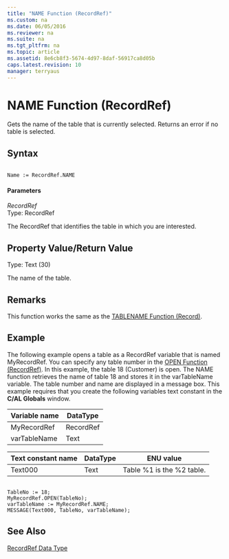 ```yaml
---
title: "NAME Function (RecordRef)"
ms.custom: na
ms.date: 06/05/2016
ms.reviewer: na
ms.suite: na
ms.tgt_pltfrm: na
ms.topic: article
ms.assetid: 8e6cb8f3-5674-4d97-8daf-56917ca8d05b
caps.latest.revision: 10
manager: terryaus
---
```

# NAME Function (RecordRef)
Gets the name of the table that is currently selected. Returns an error if no table is selected.  
  
## Syntax  
  
```  
  
Name := RecordRef.NAME  
```  
  
#### Parameters  
 *RecordRef*  
 Type: RecordRef  
  
 The RecordRef that identifies the table in which you are interested.  
  
## Property Value\/Return Value  
 Type: Text \(30\)  
  
 The name of the table.  
  
## Remarks  
 This function works the same as the [TABLENAME Function \(Record\)](../dynamics-nav/TABLENAME-Function--Record-.md).  
  
## Example  
 The following example opens a table as a RecordRef variable that is named MyRecordRef. You can specify any table number in the [OPEN Function \(RecordRef\)](../dynamics-nav/OPEN-Function--RecordRef-.md). In this example, the table 18 \(Customer\) is open. The NAME function retrieves the name of table 18 and stores it in the varTableName variable. The table number and name are displayed in a message box. This example requires that you create the following variables text constant in the **C\/AL Globals** window.  
  
|Variable name|DataType|  
|-------------------|--------------|  
|MyRecordRef|RecordRef|  
|varTableName|Text|  
  
|Text constant name|DataType|ENU value|  
|------------------------|--------------|---------------|  
|Text000|Text|Table %1 is the %2 table.|  
  
```  
  
TableNo := 18;  
MyRecordRef.OPEN(TableNo);  
varTableName := MyRecordRef.NAME;  
MESSAGE(Text000, TableNo, varTableName);  
```  
  
## See Also  
 [RecordRef Data Type](../dynamics-nav/RecordRef-Data-Type.md)